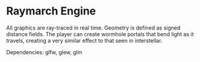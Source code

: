 # Raymarch Engine

All graphics are ray-traced in real time. Geometry is defined as signed distance fields.
The player can create wormhole portals that bend light as it travels, creating a very similar effect to that seen in interstellar. 

Dependencies: glfw, glew, glm
